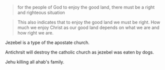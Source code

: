 > for the people of God to enjoy the good land, there must be a right and righteous situation

> This also indicates that to enjoy the good land we must be right. How much we enjoy Christ as our good land depends on what we are and how right we are.

Jezebel is a type of the apostate church.

Antichrsit will destroy the catholic church as jezebel was eaten by dogs.

Jehu killing all ahab's family.

